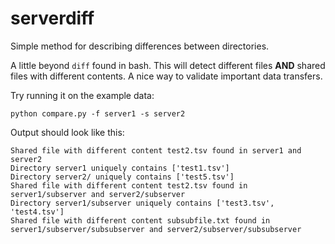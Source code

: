 # serverdiff
Simple method for describing differences between directories.

A little beyond `diff` found in bash. This will detect different files **AND** shared files with different contents. A nice way to validate important data transfers.

Try running it on the example data:

`python compare.py -f server1 -s server2`

Output should look like this:

```
Shared file with different content test2.tsv found in server1 and server2
Directory server1 uniquely contains ['test1.tsv']
Directory server2/ uniquely contains ['test5.tsv']
Shared file with different content test2.tsv found in server1/subserver and server2/subserver
Directory server1/subserver uniquely contains ['test3.tsv', 'test4.tsv']
Shared file with different content subsubfile.txt found in server1/subserver/subsubserver and server2/subserver/subsubserver
```
